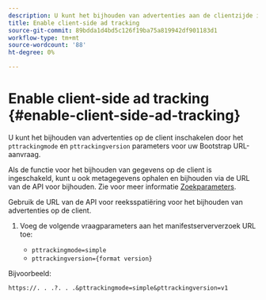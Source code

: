 ```yaml
---
description: U kunt het bijhouden van advertenties aan de clientzijde inschakelen door de parameters trackingmode en trackingversion toe te voegen aan de URL-aanvraag van de Bootstrap.
title: Enable client-side ad tracking
source-git-commit: 89bdda1d4bd5c126f19ba75a819942df901183d1
workflow-type: tm+mt
source-wordcount: '88'
ht-degree: 0%

---
```



# Enable client-side ad tracking {#enable-client-side-ad-tracking}

U kunt het bijhouden van advertenties op de client inschakelen door het `pttrackingmode` en `pttrackingversion` parameters voor uw Bootstrap URL-aanvraag.

Als de functie voor het bijhouden van gegevens op de client is ingeschakeld, kunt u ook metagegevens ophalen en bijhouden via de URL van de API voor bijhouden. Zie voor meer informatie [Zoekparameters](/help/primetime-ad-insertion/~old-msapi-topics/ms-at-effectiveness/notvsdk-csat-ms-interface.md).

Gebruik de URL van de API voor reeksspatiëring voor het bijhouden van advertenties op de client.

1. Voeg de volgende vraagparameters aan het manifestserververzoek URL toe:

   * `pttrackingmode=simple`
   * `pttrackingversion={format version}`

Bijvoorbeeld:

```URL
https://. . .?. . .&pttrackingmode=simple&pttrackingversion=v1
```
